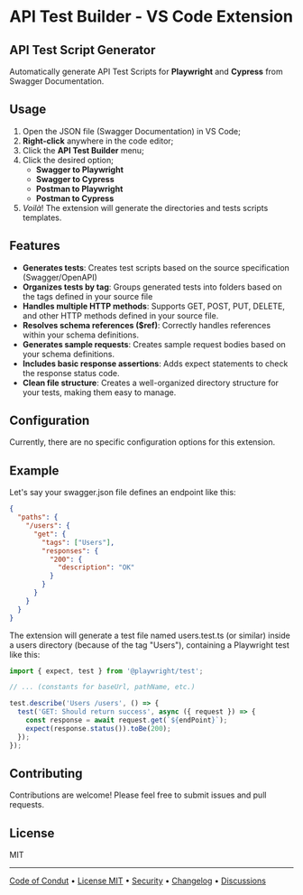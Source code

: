 
# API Test Builder - VS Code Extension

## API Test Script Generator

Automatically generate API Test Scripts for **Playwright** and **Cypress** from Swagger Documentation.

## Usage

1. Open the JSON file (Swagger Documentation) in VS Code;
2. **Right-click** anywhere in the code editor;
3. Click the **API Test Builder** menu;
4. Click the desired option;
    - **Swagger to Playwright**
    - **Swagger to Cypress**
    - **Postman to Playwright**
    - **Postman to Cypress**
5. *Voilà*! The extension will generate the directories and tests scripts templates.

## Features

- **Generates tests**: Creates test scripts based on the source specification (Swagger/OpenAPI)
- **Organizes tests by tag**: Groups generated tests into folders based on the tags defined in your source file
- **Handles multiple HTTP methods**: Supports GET, POST, PUT, DELETE, and other HTTP methods defined in your source file.
- **Resolves schema references ($ref)**: Correctly handles references within your schema definitions.
- **Generates sample requests**: Creates sample request bodies based on your schema definitions.
- **Includes basic response assertions**: Adds expect statements to check the response status code.
- **Clean file structure**: Creates a well-organized directory structure for your tests, making them easy to manage.

## Configuration

Currently, there are no specific configuration options for this extension.

## Example

Let's say your swagger.json file defines an endpoint like this:

```json
{
  "paths": {
    "/users": {
      "get": {
        "tags": ["Users"],
        "responses": {
          "200": {
            "description": "OK"
          }
        }
      }
    }
  }
}
```

The extension will generate a test file named users.test.ts (or similar) inside a users directory (because of the tag "Users"), containing a Playwright test like this:

```javascript
import { expect, test } from '@playwright/test';

// ... (constants for baseUrl, pathName, etc.)

test.describe('Users /users', () => {
  test('GET: Should return success', async ({ request }) => {
    const response = await request.get(`${endPoint}`);
    expect(response.status()).toBe(200);
  });
});
```

## Contributing

Contributions are welcome! Please feel free to submit issues and pull requests.

## License

MIT

---

[Code of Condut](https://github.com/marcelo-lourenco/api-test-builder?tab=coc-ov-file#readme) • [License MIT](https://github.com/marcelo-lourenco/api-test-builder?tab=MIT-1-ov-file#readme) • [Security](https://github.com/marcelo-lourenco/api-test-builder/security) • [Changelog](https://github.com/marcelo-lourenco/api-test-builder/blob/master/CHANGELOG.md) • [Discussions](https://github.com/marcelo-lourenco/api-test-builder/discussions)
